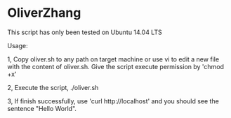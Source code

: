 # OliverZhang

This script has only been tested on Ubuntu 14.04 LTS

Usage:

1, Copy oliver.sh to any path on target machine or use vi to edit a new file with the content of oliver.sh.  Give the script execute permission by 'chmod +x'
  
2, Execute the script, ./oliver.sh

3, If finish successfully, use 'curl http://localhost' and you should see the sentence "Hello World".
